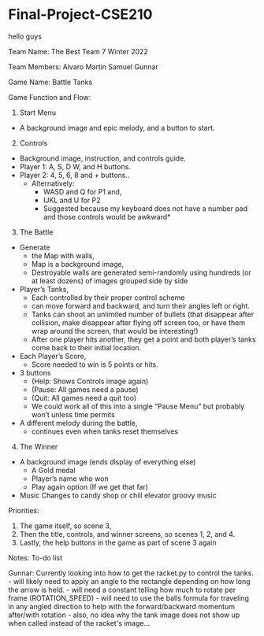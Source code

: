 # Final-Project-CSE210
hello guys 

Team Name:
The Best Team 7 Winter 2022

Team Members:
Alvaro
Martin
Samuel
Gunnar

Game Name:
Battle Tanks


Game Function and Flow:
1.	Start Menu
-	A background image and epic  melody, and a button to start.
2.	Controls
-	Background image, instruction, and controls guide. 
-	Player 1: A, S, D W, and H buttons.
-	Player 2: 4, 5, 6, 8 and + buttons..
    -	Alternatively: 
        -	WASD and Q for P1 and,
        -	IJKL and U for P2 
        -	Suggested because my keyboard does not have a number pad and those controls would be awkward*
3.	The Battle
-	Generate
    -	the Map with walls, 
    -	Map is a background image, 
    -	Destroyable walls are generated semi-randomly using hundreds (or at least dozens) of images grouped side by side
-	Player’s Tanks, 
    -	Each controlled by their proper control scheme
    -	can move forward and backward, and turn their angles left or  right.
    -	Tanks can shoot an unlimited number of bullets (that disappear after collision, make disappear after flying off screen too, or have them wrap around the screen, that would be interesting!)
    -	After one player hits another, they get a point and both player’s tanks come back to their initial location.
-	Each Player’s Score,
    -	Score needed to win is 5 points or hits. 
-	3 buttons
    -	(Help: Shows Controls image again)
    -	(Pause: All games need a pause)
    -	(Quit: All games need a quit too)
    -	We could work all of this into a single “Pause Menu” but probably won’t unless time permits
-	A different melody during the battle, 
    -	continues even when tanks reset themselves
4.	The Winner
-	A background image (ends display of everything else)
    -	A Gold medal
    -	Player’s name who won
    -	Play again option (If we get that far)
-	Music Changes to candy shop or chill elevator groovy music




Priorities: 
1.	The game itself, so scene 3, 
2.	Then the title, controls, and winner screens, so scenes 1, 2, and 4.
3.	Lastly, the help buttons in the game as part of scene 3 again












Notes: To-do list


Gunnar: Currently looking into how to get the racket.py to control the tanks. 
    - will likely need to apply an angle to the rectangle depending on how long the arrow is held.
    - will need a constant telling how much to rotate per frame (ROTATION_SPEED)
    - will need to use the balls formula for traveling in any angled direction to help with the forward/backward momentum after/with rotation
    - also, no idea why the tank image does not show up when called instead of the racket's image...